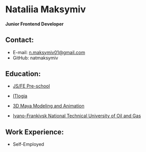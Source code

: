 # Nataliia Maksymiv

#### Junior Frontend Developer

## Contact:

- E-mail: n.maksymiv01@gmail.com
- GitHub: natmaksymiv

## Education:

- [JS/FE Pre-school](https://rs.school/courses/javascript-preschool-ru)

- [ITlogia](https://itlogia.ru/)

- [3D Maya Modeling and Animation](https://3d-ace.com/)

- [Ivano-Frankivsk National Technical University of Oil and Gas](https://www.masterstudies.com/institutions/ivano-frankivsk-national-technical-university-of-oil-and-gas)

## Work Experience:

- Self-Employed
